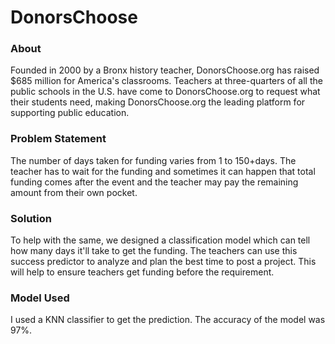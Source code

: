 # DonorsChoose

### About

Founded in 2000 by a Bronx history teacher, DonorsChoose.org has raised $685 million for America's classrooms. Teachers at three-quarters of all the public schools in the U.S. have come to DonorsChoose.org to request what their students need, making DonorsChoose.org the leading platform for supporting public education.

### Problem Statement 

The number of days taken for funding varies from 1 to 150+days. The teacher has to wait for the funding and sometimes it can happen that total funding comes after the event and the teacher may pay the remaining amount from their own pocket. 

### Solution 

To help with the same, we designed a classification model which can tell how many days it'll take to get the funding. The teachers can use this success predictor to analyze and plan the best time to post a project. This will help to ensure teachers get funding before the requirement.

### Model Used 

I used a KNN classifier to get the prediction. The accuracy of the model was 97%.
